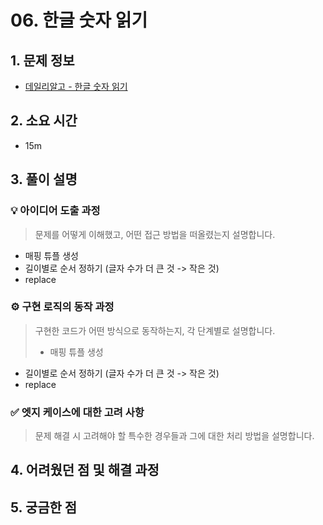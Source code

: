 # 06. 한글 숫자 읽기

## 1. 문제 정보
- [데일리알고 - 한글 숫자 읽기](https://dailyalgo.kr/problems/165)

## 2. 소요 시간
- 15m

## 3. 풀이 설명
### 💡 아이디어 도출 과정
> 문제를 어떻게 이해했고, 어떤 접근 방법을 떠올렸는지 설명합니다.
- 매핑 튜플 생성
- 길이별로 순서 정하기 (글자 수가 더 큰 것 -> 작은 것)
- replace

### ⚙️ 구현 로직의 동작 과정
> 구현한 코드가 어떤 방식으로 동작하는지, 각 단계별로 설명합니다.
> - 매핑 튜플 생성
- 길이별로 순서 정하기 (글자 수가 더 큰 것 -> 작은 것)
- replace


### ✅ 엣지 케이스에 대한 고려 사항
> 문제 해결 시 고려해야 할 특수한 경우들과 그에 대한 처리 방법을 설명합니다.


## 4. 어려웠던 점 및 해결 과정

## 5. 궁금한 점
